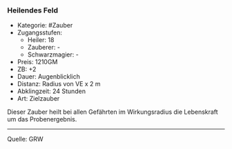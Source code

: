 ### Heilendes Feld

- Kategorie: #Zauber
- Zugangsstufen:
  - Heiler: 18
  - Zauberer: -
  - Schwarzmagier: -
- Preis: 1210GM
- ZB: +2
- Dauer: Augenblicklich
- Distanz: Radius von VE x 2 m
- Abklingzeit: 24 Stunden
- Art: Zielzauber

Dieser Zauber heilt bei allen Gefährten im Wirkungsradius die Lebenskraft um das Probenergebnis.

---

Quelle: GRW
